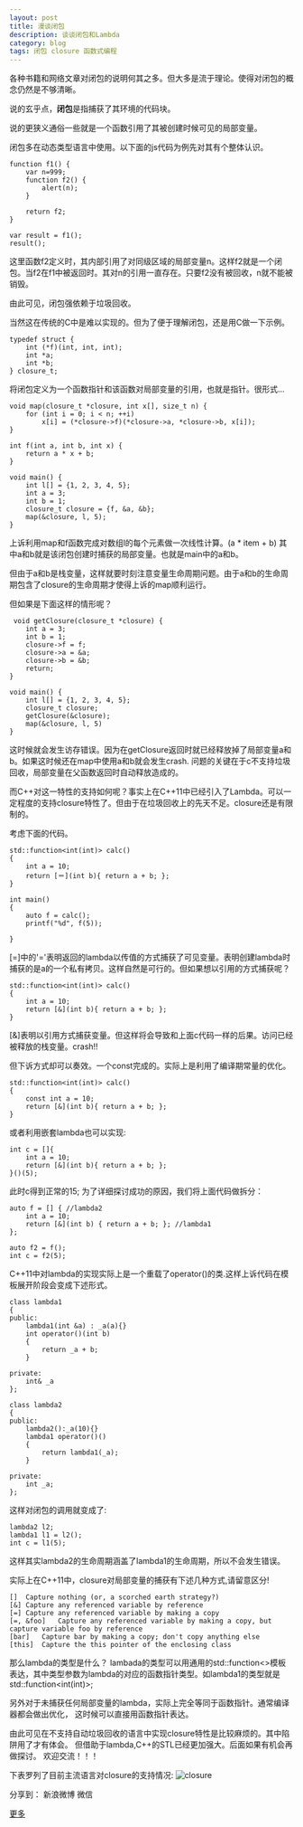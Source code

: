 ```yaml
---
layout: post
title: 漫谈闭包
description: 谈谈闭包和Lambda
category: blog
tags: 闭包 closure 函数式编程
---
```



各种书籍和网络文章对闭包的说明何其之多。但大多是流于理论。使得对闭包的概念仍然是不够清晰。

说的玄乎点，**闭包**是指捕获了其环境的代码块。

说的更狭义通俗一些就是一个函数引用了其被创建时候可见的局部变量。

闭包多在动态类型语言中使用。以下面的js代码为例先对其有个整体认识。
 
	function f1() {
	    var n=999;
	    function f2() {
	        alert(n);
	    }
	
	    return f2;
	}
	
	var result = f1();
	result();
 
这里函数f2定义时，其内部引用了对同级区域的局部变量n。这样f2就是一个闭包。当f2在f1中被返回时。其对n的引用一直存在。只要f2没有被回收，n就不能被销毁。

由此可见，闭包强依赖于垃圾回收。

当然这在传统的C中是难以实现的。但为了便于理解闭包，还是用C做一下示例。
 
	typedef struct {
	    int (*f)(int, int, int);
	    int *a;
	    int *b;
	} closure_t;

将闭包定义为一个函数指针和该函数对局部变量的引用，也就是指针。很形式...
 
	void map(closure_t *closure, int x[], size_t n) {
	    for (int i = 0; i < n; ++i)
	        x[i] = (*closure->f)(*closure->a, *closure->b, x[i]);
	}
	
	int f(int a, int b, int x) {
	    return a * x + b;
	}
	
	void main() {
	    int l[] = {1, 2, 3, 4, 5};
	    int a = 3;
	    int b = 1;
	    closure_t closure = {f, &a, &b};
	    map(&closure, l, 5);
	}
上诉利用map和f函数完成对数组l的每个元素做一次线性计算。(a \* item + b) 其中a和b就是该闭包创建时捕获的局部变量。也就是main中的a和b。

但由于a和b是栈变量，这样就要时刻注意变量生命周期问题。由于a和b的生命周期包含了closure的生命周期才使得上诉的map顺利运行。

但如果是下面这样的情形呢？
 
	 void getClosure(closure_t *closure) {
	    int a = 3;
	    int b = 1;
	    closure->f = f;
	    closure->a = &a;
	    closure->b = &b;
	    return;
	}
	
	void main() {
	    int l[] = {1, 2, 3, 4, 5};
	    closure_t closure;
	    getClosure(&closure);
	    map(&closure, l, 5)
	}
 
这时候就会发生访存错误。因为在getClosure返回时就已经释放掉了局部变量a和b。如果这时候还在map中使用a和b就会发生crash.   问题的关键在于c不支持垃圾回收，局部变量在父函数返回时自动释放造成的。

而C++对这一特性的支持如何呢？事实上在C++11中已经引入了Lambda。可以一定程度的支持closure特性了。但由于在垃圾回收上的先天不足。closure还是有限制的。

考虑下面的代码。

	std::function<int(int)> calc()
	{
	    int a = 10;
	    return [＝](int b){ return a + b; };
	}
	
	int main()
	{
	    auto f = calc();
	    printf("%d", f(5));
	
	}
[=]中的'='表明返回的lambda以传值的方式捕获了可见变量。表明创建lambda时捕获的是a的一个私有拷贝。这样自然是可行的。但如果想以引用的方式捕获呢？
 
	std::function<int(int)> calc()
	{
	    int a = 10;
	    return [&](int b){ return a + b; };
	}
 
[&]表明以引用方式捕获变量。但这样将会导致和上面c代码一样的后果。访问已经被释放的栈变量。crash!!

但下诉方式却可以奏效。一个const完成的。实际上是利用了编译期常量的优化。
 
	std::function<int(int)> calc()
	{
	    const int a = 10;
	    return [&](int b){ return a + b; };
	}

或者利用嵌套lambda也可以实现:

	int c = []{
	    int a = 10;
	    return [&](int b){ return a + b; };
	}()(5);

此时c得到正常的15;
为了详细探讨成功的原因，我们将上面代码做拆分：
  
	auto f = [] { //lambda2
	    int a = 10;
	    return [&](int b) { return a + b; }; //lambda1
	};
	
	auto f2 = f();
	int c = f2(5);
C++11中对lambda的实现实际上是一个重载了operator()的类.这样上诉代码在模板展开阶段会变成下述形式。
 
	class lambda1
	{
	public:
	    lambda1(int &a) : _a(a){}
	    int operator()(int b)
	    {
	        return _a + b;
	    }
	
	private:
	    int& _a
	};
	
	class lambda2
	{
	public:
	    lambda2():_a(10){}
	    lambda1 operator()()
	    {
	        return lambda1(_a);
	    }
	
	private:
	    int _a;
	};

这样对闭包的调用就变成了:
 
	lambda2 l2;
	lambda1 l1 = l2();
	int c = l1(5);
 
这样其实lambda2的生命周期涵盖了lambda1的生命周期，所以不会发生错误。

实际上在C++11中，closure对局部变量的捕获有下述几种方式,请留意区分!

	[]  Capture nothing (or, a scorched earth strategy?)
	[&] Capture any referenced variable by reference
	[=] Capture any referenced variable by making a copy
	[=, &foo]   Capture any referenced variable by making a copy, but capture variable foo by reference
	[bar]   Capture bar by making a copy; don't copy anything else
	[this]  Capture the this pointer of the enclosing class
 
那么lambda的类型是什么？
lambada的类型可以用通用的std::function\<\>模板表达，其中类型参数为lambda的对应的函数指针类型。如lambda1的类型就是std::function\<int(int)\>;

另外对于未捕获任何局部变量的lambda，实际上完全等同于函数指针。通常编译器都会做出优化，
这时候可以直接用函数指针表达。

由此可见在不支持自动垃圾回收的语言中实现closure特性是比较麻烦的。其中陷阱用了才有体会。
但借助于lambda,C++的STL已经更加强大。后面如果有机会再做探讨。
欢迎交流！！！

下表罗列了目前主流语言对closure的支持情况:
![closure][image-1]


<div id="ckepop">
<span class="jiathis_txt">分享到：</span>
<a class="jiathis_button_tsina">新浪微博</a>
<a class="jiathis_button_weixin">微信</a>

<a href="http://www.jiathis.com/share" class="jiathis jiathis_txt jiathis_separator jtico jtico_jiathis" target="_blank">更多</a>
<a class="jiathis_counter_style"></a>
</div>
<script type="text/javascript" src="http://v2.jiathis.com/code/jia.js" charset="utf-8"></script>

[image-1]:	/images/blog/closure.png